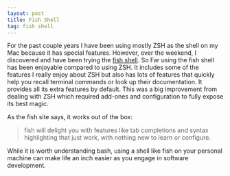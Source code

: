 ```yaml
---
layout: post
title: Fish Shell
tag: fish shell
---
```

For the past couple years I have been using mostly ZSH as the shell on my Mac because it has special features. However, over the weekend, I discovered and have been trying the [fish shell](https://fishshell.com). So Far using the fish shell has been enjoyable compared to using ZSH. It includes some of the features I really enjoy about ZSH but also has lots of features that quickly help you recall terminal commands or look up their documentation. It provides all its extra features by default. This was a big improvement from dealing with ZSH which required add-ones and configuration to fully expose its best magic.

As the fish site says, it works out of the box:
> fish will delight you with features like tab completions and syntax highlighting that just work, with nothing new to learn or configure.

While it is worth understanding bash, using a shell like fish on your personal machine can make life an inch easier as you engage in software development.
